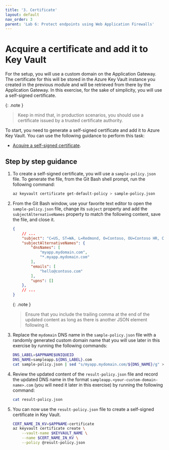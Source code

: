 ```yaml
---
title: '3. Certificate'
layout: default
nav_order: 3
parent: 'Lab 6: Protect endpoints using Web Application Firewalls'
---
```


# Acquire a certificate and add it to Key Vault

For the setup, you will use a custom domain on the Application Gateway. The certificate for this will be stored in the Azure Key Vault instance you created in the previous module and will be retrieved from there by the Application Gateway. In this exercise, for the sake of simplicity, you will use a self-signed certificate. 

{: .note }
> Keep in mind that, in production scenarios, you should use a certificate issued by a trusted certificate authority.

To start, you need to generate a self-signed certificate and add it to Azure Key Vault. You can use the following guidance to perform this task:

- [Acquire a self-signed certificate](https://docs.microsoft.com/azure/spring-cloud/expose-apps-gateway-end-to-end-tls?tabs=self-signed-cert%2Cself-signed-cert-2#acquire-a-certificate).

## Step by step guidance

1. To create a self-signed certificate, you will use a `sample-policy.json` file. To generate the file, from the Git Bash shell prompt, run the following command:

   ```bash
   az keyvault certificate get-default-policy > sample-policy.json
   ```

1. From the Git Bash window, use your favorite text editor to open the `sample-policy.json` file, change its `subject` property and add the `subjectAlternativeNames` property to match the following content, save the file, and close it.

   ```json
   {
       // ...
       "subject": "C=US, ST=WA, L=Redmond, O=Contoso, OU=Contoso HR, CN=myapp.mydomain.com",
       "subjectAlternativeNames": {
           "dnsNames": [
               "myapp.mydomain.com",
               "*.myapp.mydomain.com"
           ],
           "emails": [
               "hello@contoso.com"
           ],
           "upns": []
       },
       // ...
   }
   ```

   {: .note }
   > Ensure that you include the trailing comma at the end of the updated content as long as there is another JSON element following it.

1. Replace the `mydomain` DNS name in the `sample-policy.json` file with a randomly generated custom domain name that you will use later in this exercise by running the following commands:

   ```bash
   DNS_LABEL=$APPNAME$UNIQUEID
   DNS_NAME=sampleapp.${DNS_LABEL}.com
   cat sample-policy.json | sed "s/myapp.mydomain.com/${DNS_NAME}/g" > result-policy.json
   ```

1. Review the updated content of the `result-policy.json` file and record the updated DNS name in the format `sampleapp.<your-custom-domain-name>.com` (you will need it later in this exercise) by running the following command:

   ```bash
   cat result-policy.json
   ```

1. You can now use the `result-policy.json` file to create a self-signed certificate in Key Vault.

   ```bash
   CERT_NAME_IN_KV=$APPNAME-certificate
   az keyvault certificate create \
       --vault-name $KEYVAULT_NAME \
       --name $CERT_NAME_IN_KV \
       --policy @result-policy.json
   ```

